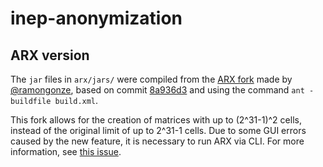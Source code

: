 # inep-anonymization

## ARX version

The `jar` files in `arx/jars/` were compiled from the [ARX fork](https://github.com/ramongonze/arx) made by [@ramongonze](https://github.com/ramongonze), based on commit [8a936d3](https://github.com/ramongonze/arx/commit/8a936d3d5607b8f10957c16c1e2781d94b9f2904) and using the command `ant -buildfile build.xml`.

This fork allows for the creation of matrices with up to (2^31-1)^2 cells, instead of the original limit of up to 2^31-1 cells. Due to some GUI errors caused by the new feature, it is necessary to run ARX via CLI. For more information, see [this issue](https://github.com/arx-deidentifier/arx/pull/299).
